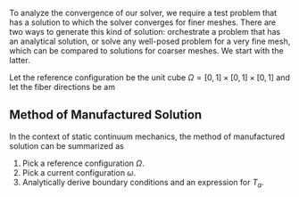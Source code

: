 To analyze the convergence of our solver, we require a test problem that has a solution to which the solver converges for finer meshes. There are two ways to generate this kind of solution: orchestrate a problem that has an analytical solution, or solve any well-posed problem for a very fine mesh, which can be compared to solutions for coarser meshes. We start with the latter.

Let the reference configuration be the unit cube $\Omega=[0,1]\times[0,1]\times[0,1]$ and let the fiber directions be am




## Method of Manufactured Solution
In the context of static continuum mechanics, the method of manufactured solution can be summarized as
1. Pick a reference configuration $\Omega$.
2. Pick a current configuration $\omega$.
3. Analytically derive boundary conditions and an expression for $T_{a}$.


